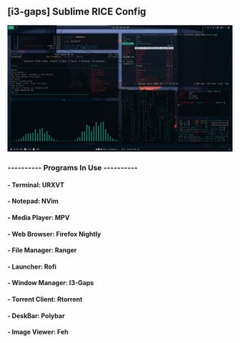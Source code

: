 ## [i3-gaps] Sublime RICE Config


![alt text](/img/scrot.png "Simple.")

### ---------- Programs In Use ----------

#### - Terminal: URXVT
#### - Notepad: NVim
#### - Media Player: MPV
#### - Web Browser: Firefox Nightly
#### - File Manager: Ranger
#### - Launcher: Rofi
#### - Window Manager: I3-Gaps
#### - Torrent Client: Rtorrent
#### - DeskBar: Polybar
#### - Image Viewer: Feh
